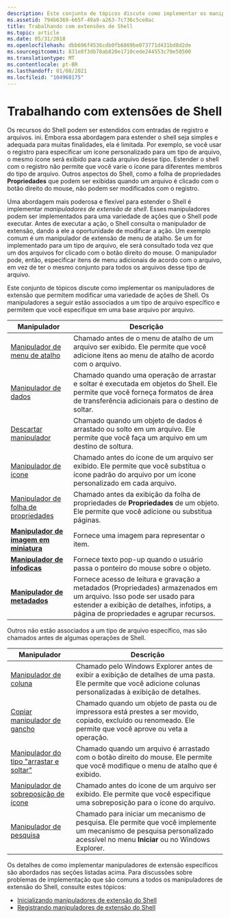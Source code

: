 ```yaml
---
description: Este conjunto de tópicos discute como implementar os manipuladores de extensão que permitem modificar uma variedade de ações de Shell.
ms.assetid: 794b6369-665f-49a9-a263-7c736c5ce8ac
title: Trabalhando com extensões de Shell
ms.topic: article
ms.date: 05/31/2018
ms.openlocfilehash: dbb696f4536cdb0fb6869be073771d431bd8d2de
ms.sourcegitcommit: 831e8f3db78ab820e1710cede244553c70e50500
ms.translationtype: MT
ms.contentlocale: pt-BR
ms.lasthandoff: 01/08/2021
ms.locfileid: "104968175"
---
```

# <a name="working-with-shell-extensions"></a>Trabalhando com extensões de Shell

Os recursos do Shell podem ser estendidos com entradas de registro e arquivos. ini. Embora essa abordagem para estender o shell seja simples e adequada para muitas finalidades, ela é limitada. Por exemplo, se você usar o registro para especificar um ícone personalizado para um tipo de arquivo, o mesmo ícone será exibido para cada arquivo desse tipo. Estender o shell com o registro não permite que você varie o ícone para diferentes membros do tipo de arquivo. Outros aspectos do Shell, como a folha de propriedades **Propriedades** que podem ser exibidas quando um arquivo é clicado com o botão direito do mouse, não podem ser modificados com o registro.

Uma abordagem mais poderosa e flexível para estender o Shell é implementar *manipuladores de extensão de shell*. Esses manipuladores podem ser implementados para uma variedade de ações que o Shell pode executar. Antes de executar a ação, o Shell consulta o manipulador de extensão, dando a ele a oportunidade de modificar a ação. Um exemplo comum é um manipulador de extensão de menu de atalho. Se um for implementado para um tipo de arquivo, ele será consultado toda vez que um dos arquivos for clicado com o botão direito do mouse. O manipulador pode, então, especificar itens de menu adicionais de acordo com o arquivo, em vez de ter o mesmo conjunto para todos os arquivos desse tipo de arquivo.

Este conjunto de tópicos discute como implementar os manipuladores de extensão que permitem modificar uma variedade de ações de Shell. Os manipuladores a seguir estão associados a um tipo de arquivo específico e permitem que você especifique em uma base arquivo por arquivo.



| Manipulador                                               | Descrição                                                                                                                                                                |
|-------------------------------------------------------|----------------------------------------------------------------------------------------------------------------------------------------------------------------------------|
| [Manipulador de menu de atalho](context-menu-handlers.md)    | Chamado antes de o menu de atalho de um arquivo ser exibido. Ele permite que você adicione itens ao menu de atalho de acordo com o arquivo.                                               |
| [Manipulador de dados](how-to-create-data-handlers.md)       | Chamado quando uma operação de arrastar e soltar é executada em objetos do Shell. Ele permite que você forneça formatos de área de transferência adicionais para o destino de soltar.                            |
| [Descartar manipulador](how-to-create-drop-handlers.md)       | Chamado quando um objeto de dados é arrastado ou solto em um arquivo. Ele permite que você faça um arquivo em um destino de soltura.                                                          |
| [Manipulador de ícone](how-to-create-icon-handlers.md)       | Chamado antes do ícone de um arquivo ser exibido. Ele permite que você substitua o ícone padrão do arquivo por um ícone personalizado em cada arquivo.                                    |
| [Manipulador de folha de propriedades](propsheet-handlers.md)      | Chamado antes da exibição da folha de propriedades de **Propriedades** de um objeto. Ele permite que você adicione ou substitua páginas.                                                              |
| [**Manipulador de imagem em miniatura**](/windows/desktop/api/Thumbcache/nn-thumbcache-ithumbnailprovider) | Fornece uma imagem para representar o item.                                                                                                                                   |
| [**Manipulador de infodicas**](/windows/win32/api/shlobj_core/nn-shlobj_core-iqueryinfo)                 | Fornece texto pop-up quando o usuário passa o ponteiro do mouse sobre o objeto.                                                                                               |
| [**Manipulador de metadados**](/windows/win32/api/propidl/nn-propidl-ipropertysetstorage)       | Fornece acesso de leitura e gravação a metadados (Propriedades) armazenados em um arquivo. Isso pode ser usado para estender a exibição de detalhes, infotips, a página de propriedades e agrupar recursos. |



 

Outros não estão associados a um tipo de arquivo específico, mas são chamados antes de algumas operações de Shell.



| Manipulador                                                            | Descrição                                                                                                                                  |
|--------------------------------------------------------------------|----------------------------------------------------------------------------------------------------------------------------------------------|
| [Manipulador de coluna](../lwef/column-handlers.md)                             | Chamado pelo Windows Explorer antes de exibir a exibição de detalhes de uma pasta. Ele permite que você adicione colunas personalizadas à exibição de detalhes.        |
| [Copiar manipulador de gancho](how-to-create-copy-hook-handlers.md)          | Chamado quando um objeto de pasta ou de impressora está prestes a ser movido, copiado, excluído ou renomeado. Ele permite que você aprove ou veta a operação.   |
| [Manipulador do tipo "arrastar e soltar"](context-menu-handlers.md)                 | Chamado quando um arquivo é arrastado com o botão direito do mouse. Ele permite que você modifique o menu de atalho que é exibido.                     |
| [Manipulador de sobreposição de ícone](how-to-implement-icon-overlay-handlers.md) | Chamado antes do ícone de um arquivo ser exibido. Ele permite que você especifique uma sobreposição para o ícone do arquivo.                                          |
| [Manipulador de pesquisa](../lwef/search-handlers.md)                             | Chamado para iniciar um mecanismo de pesquisa. Ele permite que você implemente um mecanismo de pesquisa personalizado acessível no menu **Iniciar** ou no Windows Explorer. |



 

Os detalhes de como implementar manipuladores de extensão específicos são abordados nas seções listadas acima. Para discussões sobre problemas de implementação que são comuns a todos os manipuladores de extensão do Shell, consulte estes tópicos:

-   [Inicializando manipuladores de extensão do Shell](int-shell-exts.md)
-   [Registrando manipuladores de extensão do Shell](reg-shell-exts.md)

 

 
